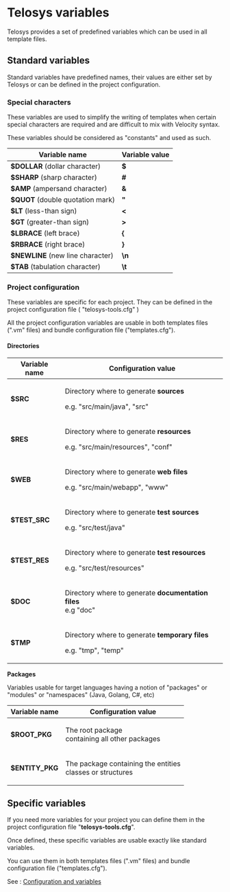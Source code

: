 # Telosys variables

Telosys provides a set of predefined variables which can be used in all template files.

## Standard variables

Standard variables have predefined names, their values are either set by Telosys or can be defined in the project configuration.

### Special characters

These variables are used to simplify the writing of templates when certain special characters are required and are difficult to mix with Velocity syntax.

These variables should be considered as "constants" and used as such.

| Variable name                     | Variable value |
| --------------------------------- | -------------- |
| **$DOLLAR** (dollar character)    | **$**          |
| **$SHARP** (sharp character)      | **#**          |
| **$AMP** (ampersand character)    | **&**          |
| **$QUOT** (double quotation mark) | **"**          |
| **$LT** (less-than sign)          | **<**          |
| **$GT** (greater-than sign)       | **>**          |
| **$LBRACE** (left brace)          | **{**          |
| **$RBRACE** (right brace)         | **}**          |
| **$NEWLINE** (new line character) | **\n**         |
| **$TAB** (tabulation character)   | **\t**         |



### Project configuration

These variables are specific for each project. They can be defined in the project configuration file ( "telosys-tools.cfg" )

All the project configuration variables are usable in both templates files (".vm" files) and bundle configuration file ("templates.cfg").

#### Directories

| Variable name  | Configuration value                                                                                   |
| -------------- | ----------------------------------------------------------------------------------------------------- |
| **$SRC**       | <p>Directory where to generate <strong>sources</strong></p><p>e.g. "src/main/java", "src"</p>         |
| **$RES**       | <p>Directory where to generate <strong>resources</strong></p><p>e.g. "src/main/resources", "conf"</p> |
| **$WEB**       | <p>Directory where to generate <strong>web files</strong> </p><p>e.g. "src/main/webapp", "www"</p>    |
| **$TEST\_SRC** | <p>Directory where to generate <strong>test sources</strong></p><p>e.g. "src/test/java"</p>           |
| **$TEST\_RES** | <p>Directory where to generate <strong>test resources</strong></p><p>e.g. "src/test/resources"</p>    |
| **$DOC**       | <p>Directory where to generate <strong>documentation files</strong><br>e.g "doc" </p>                 |
| **$TMP**       | <p>Directory where to generate <strong>temporary files</strong> </p><p>e.g. "tmp", "temp"</p>         |

**Packages**

Variables usable for target languages having a notion of "packages" or "modules" or "namespaces" (Java, Golang, C#, etc)

| Variable name    | Configuration value                                                  |
| ---------------- | -------------------------------------------------------------------- |
| **$ROOT\_PKG**   | <p>The root package <br>containing all other packages</p>            |
| **$ENTITY\_PKG** | <p>The package containing the entities <br>classes or structures</p> |

## Specific variables

If you need more variables for your project you can define them in the project configuration file "**telosys-tools.cfg**".

Once defined, these specific variables are usable exactly like standard variables.

You can use them in both templates files (".vm" files) and bundle configuration file ("templates.cfg").

See : [Configuration and variables](../project-configuration.md)

